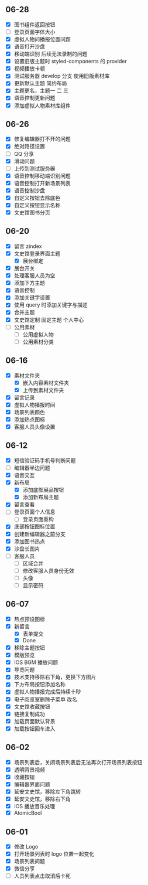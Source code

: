 ## 06-28

- [x] 图书组件返回按钮
- [ ] 登录页面字体大小
- [x] 虚拟人物问播报位置问题
- [x] 语音打开沙盘
- [x] 移动端识别 后续无法录制的问题
- [x] 设置旧版主题时 styled-components 的 provider 
- [x] 视频播放卡顿
- [x] 测试服务器 develop 分支 使用旧版素材库
- [x] 更新默认主题 简约布局
- [x] 主题更名，主题一 二 三
- [x] 语音控制更新问题
- [x] 添加虚拟人物素材库组件

## 06-26

- [x] 修复编辑器打不开的问题
- [x] 绝对路径设置
- [ ] QQ 分享
- [x] 滑动问题
- [ ] 上传到测试服务器
- [x] 语音控制移动端识别问题
- [x] 语音控制打开新场景列表
- [x] 语音控制沙盘
- [x] 自定义按钮去除底色
- [x] 自定义按钮显示名称
- [x] 文史馆图书分页

## 06-20

- [x] 留言 zindex
- [x] 文史馆登录界面主题
	- [x] 展台绑定
- [x] 展台开关
- [x] 处理客服人员为空
- [x] 添加下方主题
- [x] 语音控制
- [x] 添加关键字设置
- [x] 使用 query 时添加关键字与描述
- [x] 合并主题
- [x] 文史馆定制 固定主题 个人中心 
- [ ] 公用素材
	- [ ] 公用虚拟人物
	- [ ] 公用素材分类

## 06-16

- [x] 素材文件夹
	- [x] 嵌入内容素材文件夹
	- [x] 上传到素材文件夹
- [x] 留言记录
- [x] 虚拟人物播报时间
- [x] 场景列表颜色
- [x] 添加热点图标
- [x] 客服人员头像设置

## 06-12

- [x] 短信验证码手机号判断问题
- [ ] 编辑器半边问题
- [x] 语音交互
- [x] 新布局
	- [x] 添加底部展品按钮
	- [x] 添加新布局主题
- [x] 留言查看
- [ ] 登录页面个人信息
	- [ ] 登录页面重构
- [x] 底部按钮图标位置
- [x] 创建新编辑器之前分支
- [x] 添加图书热点
- [x] 沙盘长图片
- [ ] 客服人员
	- [ ] 区域合并
	- [ ] 修改客服人员身份无效
	- [ ] 头像
	- [ ] 显示密码

## 06-07

- [x] 热点预设图标
- [x] 新留言
	- [x] 表单提交
	- [x] Done
- [x] 移除主题按钮
- [x] 模版预览
- [x] IOS BGM 播放问题
- [x] 导览问题
- [x] 技术支持移除右下角，更换下方图片
- [x] 下方布局按钮添加名称
- [x] 虚拟人物播报完成后持续十秒
- [x] 电子阅览室删除子菜单 改名
- [x] 文史馆收藏按钮
- [x] 链接复制成功
- [x] 加载页面默认背景
- [x] 加载按钮回车进入

## 06-02

- [x] 场景列表后，关闭场景列表后无法再次打开场景列表按钮
- [x] 透明背景视频
- [x] 收藏按钮
- [x] 编辑器界面问题
- [x] 延安文史馆，移除左下角跳转
- [x] 延安文史馆，移除右下角
- [x] IOS 播放音乐处理
- [x] AtomicBool

## 06-01

- [x] 修改 Logo
- [x] 打开场景列表时 logo 位置一起变化
- [x] 场景列表问题
- [x] 微信分享
- [ ] 人员列表点击取消后卡死